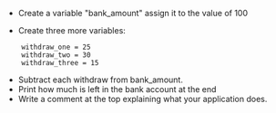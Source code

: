 * Create a variable "bank_amount" assign it to the value of 100

* Create three more variables:
```
    withdraw_one = 25
    withdraw_two = 30
    withdraw_three = 15
```
* Subtract each withdraw from bank_amount.
* Print how much is left in the bank account at the end
* Write a comment at the top explaining what your application does.